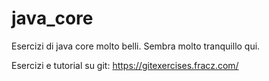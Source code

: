 # java_core
Esercizi di java core molto belli.
Sembra molto tranquillo qui.

Esercizi e tutorial su git:
https://gitexercises.fracz.com/